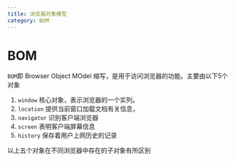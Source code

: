 ```yaml
---
title: 浏览器对象模型
category: BOM
---
```


# BOM

`BOM`即 Browser Object MOdel 缩写，是用于访问浏览器的功能。主要由以下5个对象

1. `window` 核心对象，表示浏览器的一个实列。
1. `location` 提供当前窗口加载文档有关信息，
1. `navigator` 识别客户端浏览器
1. `screen` 表明客户端屏幕信息
1. `history` 保存着用户上网历史的记录

以上五个对象在不同浏览器中存在的子对象有所区别
